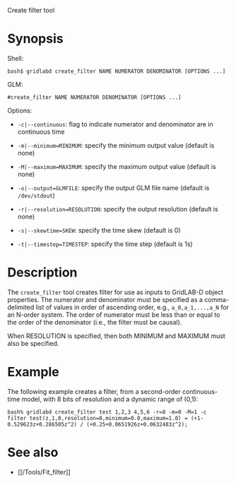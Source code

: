 Create filter tool

# Synopsis

Shell:

    bash$ gridlabd create_filter NAME NUMERATOR DENOMINATOR [OPTIONS ...]

GLM:

    #create_filter NAME NUMERATOR DENOMINATOR [OPTIONS ...]

Options:

-  `-c|--continuous`: flag to indicate numerator and denominator are in continuous time

-  `-m|--minimum=MINIMUM`: specify the minimum output value (default is none)

-  `-M|--maximum=MAXIMUM`: specify the maximum output value (default is none)

-  `-o|--output=GLMFILE`: specify the output GLM file name (default is `/dev/stdout`)

-  `-r|--resolution=RESOLUTION`: specify the output resolution (default is none)

-  `-s|--skewtime=SKEW`: specify the time skew (default is 0)

-  `-t|--timestep=TIMESTEP`: specify the time step (default is 1s)

# Description

The `create_filter` tool creates filter for use as inputs to GridLAB-D object
properties.  The numerator and denominator must be specified as a comma-delimited
list of values in order of ascending order, e.g., `a_0,a_1,...,a_N` for an N-order
system. The order of numerator must be less than or equal to the order of the
denominator (i.e., the filter must be causal).

When RESOLUTION is specified, then both MINIMUM and MAXIMUM must also be specified.

# Example

The following example creates a filter, from a second-order continuous-time
model, with 8 bits of resolution and a dynamic range of (0,1):

    bash% gridlabd create_filter test 1,2,3 4,5,6 -r=8 -m=0 -M=1 -c
    filter test(z,1,0,resolution=8,minimum=0.0,maximum=1.0) = (+1-0.529623z+0.286505z^2) / (+0.25+0.0651926z+0.0632483z^2);

# See also

* [[/Tools/Fit_filter]]

